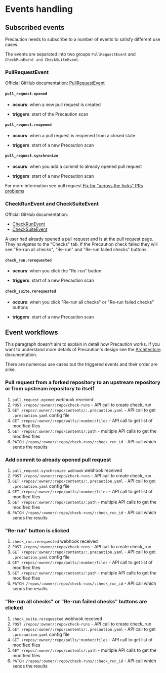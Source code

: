 
# Events handling

## Subscribed events

Precaution needs to subscribe to a number of events
to satisfy different use cases.

The events are separated into two groups `PullRequestEvent` and `CheckRunEvent and CheckSuiteEvent`.

### PullRequestEvent

Official GitHub documentation: [PullRequestEvent](https://developer.github.com/v3/activity/events/types/#pullrequestevent)

#### `pull_request.opened`

- __occurs__: when a new pull request is created

- __triggers__: start of the Precaution scan

#### `pull_request.reopened`

- __occurs__: when a pull request is reopened from a closed state

- __triggers__: start of a new Precaution scan

#### `pull_request.synchronize`

- __occurs__: when you add a commit to already opened pull request

- __triggers__: start of a new Precaution scan

For more information see pull request [Fix for "across the forks" PRs problems](https://github.com/vmware/precaution/pull/113)


### CheckRunEvent and CheckSuiteEvent

Official GitHub documentation:
- [CheckRunEvent](https://developer.github.com/v3/activity/events/types/#checkrunevent)
- [CheckSuiteEvent](https://developer.github.com/v3/activity/events/types/#checksuiteevent)

A user had already opened a pull request and is at the pull request page.
They navigates to the "Checks" tab.
If the Precaution check failed they will see "Re-run all checks", "Re-run" and
"Re-run failed checks" buttons.

#### `check_run.rerequested`

- __occurs__: when you click the "Re-run" button

- __triggers__: start of a new Precaution scan

#### `check_suite.rerequested`

- __occurs__: when you click "Re-run all checks"
or "Re-run failed checks" buttons

- __triggers__: start of a new Precaution scan

## Event workflows

This paragraph doesn't aim to explain in detail how Precaution works.
If you want to understand more details of Precaution's design see the [Architecture](architecture.md) documentation.

There are numerous use cases but the triggered events and their order are alike.

### Pull request from a forked repository to an upstream repository or from upstream repository to itself

1. `pull_request.opened` webhook received
2. `POST /repos/:owner/:repo/check-runs` - API call to create check_run
3. `GET /repos/:owner/:repo/contents/:.precaution.yaml` - API call to get `.precaution.yaml` config file
4. `GET /repos/:owner/:repo/pulls/:number/files` - API call to get list of modified files
5. `GET /repos/:owner/:repo/contents/:path` - multiple API calls to get the modified files
6. `PATCH /repos/:owner/:repo/check-runs/:check_run_id` - API call which sends the results

### Add commit to already opened pull request

1. `pull_request.synchronize webhook` webhook received
2. `POST /repos/:owner/:repo/check-runs` - API call to create check_run
3. `GET /repos/:owner/:repo/contents/:.precaution.yaml` - API call to get `.precaution.yaml` config file
4. `GET /repos/:owner/:repo/pulls/:number/files` - API call to get list of modified files
5. `GET /repos/:owner/:repo/contents/:path` - multiple API calls to get the modified files
6. `PATCH /repos/:owner/:repo/check-runs/:check_run_id` - API call which sends the results

### "Re-run" button is clicked

1. `check_run.rerequested` webhook received
2. `POST /repos/:owner/:repo/check-runs` - API call to create check_run
3. `GET /repos/:owner/:repo/contents/:.precaution.yaml` - API call to get `.precaution.yaml` config file
4. `GET /repos/:owner/:repo/pulls/:number/files` - API call to get list of modified files
5. `GET /repos/:owner/:repo/contents/:path` - multiple API calls to get the modified files
6. `PATCH /repos/:owner/:repo/check-runs/:check_run_id` - API call which sends the results

### "Re-run all checks" or "Re-run failed checks" buttons are clicked

1. `check_suite.rerequested` webhook received
2. `POST /repos/:owner/:repo/check-runs` - API call to create check_run
3. `GET /repos/:owner/:repo/contents/:.precaution.yaml` - API call to get `.precaution.yaml` config file
4. `GET /repos/:owner/:repo/pulls/:number/files` - API call to get list of modified files
5. `GET /repos/:owner/:repo/contents/:path` - multiple API calls to get the modified files
6. `PATCH /repos/:owner/:repo/check-runs/:check_run_id` - API call which sends the results

